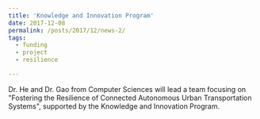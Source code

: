 ```yaml
---
title: 'Knowledge and Innovation Program'
date: 2017-12-08
permalink: /posts/2017/12/news-2/
tags:
  - funding
  - project
  - resilience

---
```


Dr. He and Dr. Gao from Computer Sciences will lead a team focusing on "Fostering the Resilience of Connected Autonomous Urban
Transportation Systems", supported by the Knowledge and Innovation Program.